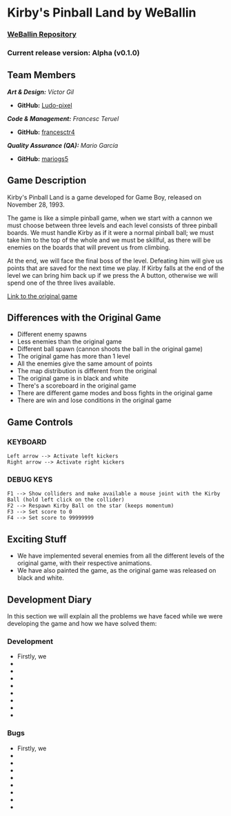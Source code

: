 # Kirby's Pinball Land by WeBallin

### [WeBallin Repository](https://github.com/francesctr4/WeBallin)

### Current release version: Alpha (v0.1.0)

## Team Members

_**Art & Design:** Víctor Gil_
* **GitHub:** [Ludo-pixel](https://github.com/Ludo-pixel)

_**Code & Management:** Francesc Teruel_
* **GitHub:** [francesctr4](https://github.com/francesctr4)

_**Quality Assurance (QA):** Mario García_
* **GitHub:** [mariogs5](https://github.com/mariogs5)

## Game Description

Kirby's Pinball Land is a game developed for Game Boy, released on November 28, 1993.

The game is like a simple pinball game, when we start with a cannon we must choose between three levels and each level consists of three pinball boards. We must handle Kirby as if it were a normal pinball ball; we must take him to the top of the whole and we must be skillful, as there will be enemies on the boards that will prevent us from climbing.

At the end, we will face the final boss of the level. Defeating him will give us points that are saved for the next time we play. If Kirby falls at the end of the level we can bring him back up if we press the A button, otherwise we will spend one of the three lives available.

[Link to the original game](https://youtu.be/zwrw-k74TOU)

## Differences with the Original Game

- Different enemy spawns
- Less enemies than the original game
- Different ball spawn (cannon shoots the ball in the original game)
- The original game has more than 1 level
- All the enemies give the same amount of points
- The map distribution is different from the original
- The original game is in black and white
- There's a scoreboard in the original game
- There are different game modes and boss fights in the original game
- There are win and lose conditions in the original game

## Game Controls

### KEYBOARD ###
	
	Left arrow --> Activate left kickers
	Right arrow --> Activate right kickers
	
### DEBUG KEYS ###

	F1 --> Show colliders and make available a mouse joint with the Kirby Ball (hold left click on the collider)
	F2 --> Respawn Kirby Ball on the star (keeps momentum)
	F3 --> Set score to 0
	F4 --> Set score to 99999999
	
## Exciting Stuff

- We have implemented several enemies from all the different levels of the original game, with their respective animations.
- We have also painted the game, as the original game was released on black and white.

## Development Diary

In this section we will explain all the problems we have faced while we were developing the game and how we have solved them:

### Development

- Firstly, we
-
-
-
-
-
-
-
-

### Bugs

- Firstly, we
-
-
-
-
-
-
-
-
